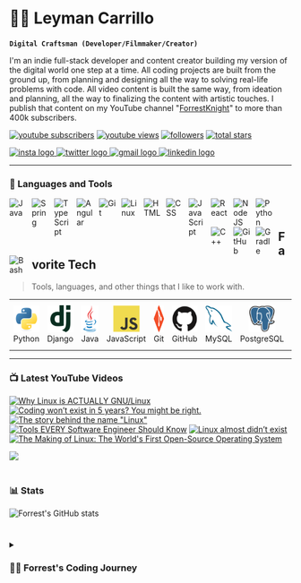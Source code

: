 # 🏄‍♂️ Leyman Carrillo

**`Digital Craftsman (Developer/Filmmaker/Creator)`**

I'm an indie full-stack developer and content creator building my version of the digital world one step at a time. All coding projects are built from the ground up, from planning and designing all the way to solving real-life problems with code. All video content is built the same way, from ideation and planning, all the way to finalizing the content with artistic touches. I publish that content on my YouTube channel "[ForrestKnight][youtube]" to more than 400k subscribers.

   <p align="left">
      <a href="https://www.youtube.com/c/fknight?sub_confirmation=1">
         <img alt="youtube subscribers" title="Subscribe to my YouTube channel" src="https://custom-icon-badges.demolab.com/youtube/channel/subscribers/UC2WHjPDvbE6O328n17ZGcfg?color=%23E05D44&label=SUBSCRIBE&logo=video&logoColor=white&style=for-the-badge&labelColor=CE4630"/></a> 
      <a href="https://www.youtube.com/c/fknight">
         <img alt="youtube views" title="YouTube views" src="https://custom-icon-badges.demolab.com/youtube/channel/views/UC2WHjPDvbE6O328n17ZGcfg?color=%23E1AD0E&logo=eye&logoColor=white&style=for-the-badge&labelColor=C79600"/></a> 
      <a href="https://github.com/Leyman-18?tab=followers">
         <img alt="followers" title="Follow me on Github" src="https://custom-icon-badges.demolab.com/github/followers/ForrestKnight?color=236ad3&labelColor=1155ba&style=for-the-badge&logo=person-add&label=Follow&logoColor=white"/></a>
      <a href="https://github.com/Leyman-18?tab=repositories&q=&type=&language=&sort=stargazers">
         <img alt="total stars" title="Total stars on GitHub" src="https://custom-icon-badges.demolab.com/github/stars/ForrestKnight?color=55960c&style=for-the-badge&labelColor=488207&logo=star"/></a>
   </p>

   <p align="left">
     <a href="https://www.instagram.com/leiman_18/">
       <img alt="insta logo" title="Instagram" src="https://img.shields.io/badge/-Instagram-%23E4405F?style=for-the-badge&logo=instagram&logoColor=white">
     </a>
     <a href="https://twitter.com/Leiman18">
       <img alt="twitter logo" title="Twitter" src="https://img.shields.io/badge/Twitter-1DA1F2?style=for-the-badge&logo=twitter&logoColor=white">
     </a> 
     <a href = "mailto:leimancs@gmail.com">
       <img alt="gmail logo" title="Gmail" src="https://img.shields.io/badge/-Gmail-%23333?style=for-the-badge&logo=gmail&logoColor=white">
     </a>
     <a href="https://www.linkedin.com/in/leyman-carrillo-serrano-989690211/">
       <img alt="linkedin logo" title="LinkedIn" src="https://img.shields.io/badge/-LinkedIn-%230077B5?style=for-the-badge&logo=linkedin&logoColor=white">
     </a> 
   </p>

---

### 🧰 Languages and Tools

<img align="left" alt="Java" width="30px" style="padding-right:10px;" src="https://cdn.jsdelivr.net/gh/devicons/devicon/icons/java/java-original.svg"/>
<img align="left" alt="Spring" width="30px" style="padding-right:10px;" src="https://cdn.jsdelivr.net/gh/devicons/devicon/icons/spring/spring-original.svg" />
<img align="left" alt="TypeScript" width="30px" style="padding-right:10px;" src="https://cdn.jsdelivr.net/gh/devicons/devicon/icons/typescript/typescript-plain.svg" />
<img align="left" alt="Angular" width="30px" style="padding-right:10px;" src="https://cdn.jsdelivr.net/gh/devicons/devicon/icons/angularjs/angularjs-plain.svg" />
<img align="left" alt="Git" width="30px" style="padding-right:10px;" src="https://cdn.jsdelivr.net/gh/devicons/devicon/icons/git/git-original.svg" />
<img align="left" alt="Linux" width="30px" style="padding-right:10px;" src="https://cdn.jsdelivr.net/gh/devicons/devicon/icons/linux/linux-original.svg" />
<img align="left" alt="HTML" width="30px" style="padding-right:10px;" src="https://cdn.jsdelivr.net/gh/devicons/devicon/icons/html5/html5-plain.svg" />
<img align="left" alt="CSS" width="30px" style="padding-right:10px;" src="https://cdn.jsdelivr.net/gh/devicons/devicon/icons/css3/css3-plain.svg" />
<img align="left" alt="JavaScript" width="30px" style="padding-right:10px;" src="https://cdn.jsdelivr.net/gh/devicons/devicon/icons/javascript/javascript-plain.svg" />
<img align="left" alt="React" width="30px" style="padding-right:10px;" src="https://cdn.jsdelivr.net/gh/devicons/devicon/icons/react/react-original.svg" />
<img align="left" alt="NodeJS" width="30px" style="padding-right:10px;" src="https://cdn.jsdelivr.net/gh/devicons/devicon/icons/nodejs/nodejs-original.svg" />
<img align="left" alt="Python" width="30px" style="padding-right:10px;" src="https://cdn.jsdelivr.net/gh/devicons/devicon/icons/python/python-plain.svg" />
<img align="left" alt="C++" width="30px" style="padding-right:10px;" src="https://cdn.jsdelivr.net/gh/devicons/devicon/icons/cplusplus/cplusplus-line.svg" />
<img align="left" alt="GitHub" width="30px" style="padding-right:10px;" src="https://cdn.jsdelivr.net/gh/devicons/devicon/icons/github/github-original.svg" />
<img align="left" alt="Gradle" width="30px" style="padding-right:10px;" src="https://cdn.jsdelivr.net/gh/devicons/devicon/icons/gradle/gradle-plain.svg" />
<img align="left" alt="Bash" width="30px" style="padding-right:10px;" src="https://cdn.jsdelivr.net/gh/devicons/devicon/icons/bash/bash-original.svg" />
<br />

#


<h2 align="left" id="tecnologia">Favorite Tech</h2>

> Tools, languages, and other things that I like to work with.
<table>
  <tr>
    <td align="center" width="96">
      <a href="#tecnologia">
        <img src="https://github.com/devicons/devicon/blob/master/icons/python/python-original.svg" width="48" height="48" alt="Python" />
      </a>
      <br>Python
    </td>
    <td align="center" width="96">
      <a href="#tecnologia">
        <img src="https://github.com/devicons/devicon/blob/master/icons/django/django-plain.svg" width="48" height="48" alt="Django" />
      </a>
      <br>Django
    </td>
    <td align="center" width="96">
      <a href="#tecnologia">
        <img src="https://github.com/devicons/devicon/blob/master/icons/java/java-original.svg" width="48" height="48" alt="Java" />
      </a>
      <br>Java
    </td>
    <td align="center" width="96">
      <a href="#tecnologia">
        <img src="https://github.com/devicons/devicon/blob/master/icons/javascript/javascript-original.svg" width="48" height="48" alt="JavaScript" />
      </a>
      <br>JavaScript
    </td>
    <td align="center" width="96">
      <a href="#tecnologia">
        <img src="https://github.com/devicons/devicon/blob/master/icons/git/git-original.svg" width="48" height="48" alt="Git" />
      </a>
      <br>Git
    </td>
    <td align="center" width="96">
      <a href="#tecnologia">
        <img src="https://github.com/devicons/devicon/blob/master/icons/github/github-original.svg" width="48" height="48" alt="GitHub" />
      </a>
      <br>GitHub
    </td>
    <td align="center" width="96">
      <a href="#tecnologia">
        <img src="https://github.com/devicons/devicon/blob/master/icons/mysql/mysql-original.svg" width="48" height="48" alt="MySQL" />
      </a>
      <br>MySQL
    </td>
    <td align="center" width="96">
      <a href="#tecnologia">
        <img src="https://github.com/devicons/devicon/blob/master/icons/postgresql/postgresql-original.svg" width="48" height="48" alt="PostgreSQL" />
      </a>
      <br>PostgreSQL
    </td>
    <td align="center" width="96">
      <a href="#tecnologia">
        <img src="https://github.com/devicons/devicon/blob/master/icons/ubuntu/ubuntu-plain.svg" width="48" height="48" alt="Ubuntu" />
      </a>
      <br>Ubuntu
    </td>
    <td align="center" width="96">
      <a href="#tecnologia">
        <img src="https://github.com/devicons/devicon/blob/master/icons/vscode/vscode-original.svg" width="48" height="48" alt="VS Code" />
      </a>
      <br>VS Code
    </td>
     </tr>
</table>

---

### 📺 Latest YouTube Videos

<!-- BEGIN YOUTUBE-CARDS -->
[![Why Linux is ACTUALLY GNU/Linux](https://ytcards.demolab.com/?id=GUsFrtllXs8&title=Why+Linux+is+ACTUALLY+GNU%2FLinux&lang=en&timestamp=1679227210&background_color=%230d1117&title_color=%23ffffff&stats_color=%23dedede&width=250&duration=35 "Why Linux is ACTUALLY GNU/Linux")](https://www.youtube.com/watch?v=GUsFrtllXs8)
[![Coding won’t exist in 5 years? You might be right.](https://ytcards.demolab.com/?id=brAwZ5l_fuQ&title=Coding+won%E2%80%99t+exist+in+5+years%3F+You+might+be+right.&lang=en&timestamp=1678982010&background_color=%230d1117&title_color=%23ffffff&stats_color=%23dedede&width=250&duration=999 "Coding won’t exist in 5 years? You might be right.")](https://www.youtube.com/watch?v=brAwZ5l_fuQ)
[![The story behind the name "Linux"](https://ytcards.demolab.com/?id=QjoKwulmS4U&title=The+story+behind+the+name+%22Linux%22&lang=en&timestamp=1678622419&background_color=%230d1117&title_color=%23ffffff&stats_color=%23dedede&width=250&duration=58 "The story behind the name \"Linux\"")](https://www.youtube.com/watch?v=QjoKwulmS4U)
[![Tools EVERY Software Engineer Should Know](https://ytcards.demolab.com/?id=D4JkWoUovdo&title=Tools+EVERY+Software+Engineer+Should+Know&lang=en&timestamp=1678375804&background_color=%230d1117&title_color=%23ffffff&stats_color=%23dedede&width=250&duration=960 "Tools EVERY Software Engineer Should Know")](https://www.youtube.com/watch?v=D4JkWoUovdo)
[![Linux almost didn’t exist](https://ytcards.demolab.com/?id=ewr-IKmTiYE&title=Linux+almost+didn%E2%80%99t+exist&lang=en&timestamp=1678021223&background_color=%230d1117&title_color=%23ffffff&stats_color=%23dedede&width=250&duration=48 "Linux almost didn’t exist")](https://www.youtube.com/watch?v=ewr-IKmTiYE)
[![The Making of Linux: The World's First Open-Source Operating System](https://ytcards.demolab.com/?id=E0Q9KnYSVLc&title=The+Making+of+Linux%3A+The+World%27s+First+Open-Source+Operating+System&lang=en&timestamp=1677070808&background_color=%230d1117&title_color=%23ffffff&stats_color=%23dedede&width=250&duration=693 "The Making of Linux: The World's First Open-Source Operating System")](https://www.youtube.com/watch?v=E0Q9KnYSVLc)
<!-- END YOUTUBE-CARDS -->

[<img src="https://custom-icon-badges.demolab.com/badge/-Subscribe%20For%20More-red?style=for-the-badge&logo=video&logoColor=white"/>](https://www.youtube.com/c/fknight?sub_confirmation=1)

#

### 📊 Stats

![Forrest's GitHub stats](https://github-readme-stats.vercel.app/api?username=forrestknight&show_icons=true&theme=gruvbox)

<!-- ![GitHub Streak](https://streak-stats.demolab.com?user=ForrestKnight&theme=gruvbox&border_radius=4.5) -->

#

<details>
 <summary><h3>👨‍💻 Forrest's Coding Journey</h3></summary>
   I started my coding journey as a naive computer science student with a passion to learn everything I could about this programming world - code, unix, linux, theory. And all the while, teaching myself iOS development with a dream to build my own app, but that soon got overshadowed by my desire to excel in Java. A desire that landed me a full-stack software engineering job upon graduation. However, I had another desire I had been pursuing throughout this time - YouTube content creation. I eventually ended up quitting my software engineering job to pursue YouTube full-time, and that has been my focus ever since. But there's something that's always bothered me about my journey - abandoning my dream of building my own app to pursue the safe route, a job. Now I've already taken the leap away from that safety net into this uncomfortable, unexplored world that it being a creator. And it worked out, but again, it became comfortable. It's easier to create a video than go out on a ledge and build my own product. I do have to eat, at the end of the day, but I think it's time. It's time to get uncomfortable again. I have a burning desire to get back on the horse, and fulfill that dream younger me had of building my own app, my own product. And in order to do that, I'll be implmementing a few measures to streamline my YouTube content to focus more time on fulfilling that dream - a dream that I'll be ready to tackle in 2023 due to the measure I'm putting in place now until the end of 2022. Don't wait up, because I'm coming.

[website]: https://fkcodes.com
[youtube]: https://youtube.com/fknight
